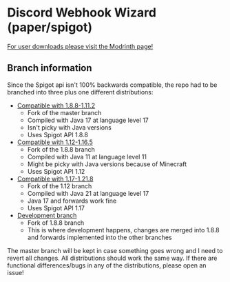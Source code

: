 # Discord Webhook Wizard (paper/spigot)

[For user downloads please visit the Modrinth page!](https://modrinth.com/project/qJ9ZfKma)

## Branch information

Since the Spigot api isn't 100% backwards compatible, the repo had to be branched into three plus one different
distributions:

* [Compatible with 1.8.8-1.11.2](https://github.com/pinmacaroon/dchookspigot/tree/1.8.8)
  * Fork of the master branch
  * Compiled with Java 17 at language level 17
  * Isn't picky with Java versions
  * Uses Spigot API 1.8.8
* [Compatible with 1.12-1.16.5](https://github.com/pinmacaroon/dchookspigot/tree/1.12)
  * Fork of the 1.8.8 branch
  * Compiled with Java 11 at language level 11
  * Might be picky with Java versions because of Minecraft
  * Uses Spigot API 1.12
* [Compatible with 1.17-1.21.8](https://github.com/pinmacaroon/dchookspigot/tree/1.17)
  * Fork of the 1.12 branch
  * Compiled with Java 21 at language level 17
  * Java 17 and forwards work fine
  * Uses Spigot API 1.17
* [Development branch](https://github.com/pinmacaroon/dchookspigot/tree/dev)
  * Fork of 1.8.8 branch
  * This is where development happens, changes are merged into 1.8.8 and forwards implemented into the other branches

The master branch will be kept in case something goes wrong and I need to revert all changes. All distributions should
work the same way. If there are functional differences/bugs in any of the distributions, please open an issue!
